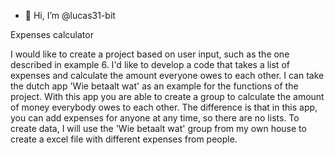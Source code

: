 - 👋 Hi, I’m @lucas31-bit


<!---
lucas31-bit/lucas31-bit is a ✨ special ✨ repository because its `README.md` (this file) appears on your GitHub profile.
You can click the Preview link to take a look at your changes. 
--->

Expenses calculator

I would like to create a project based on user input, such as the one described in example 6. I'd like to develop a code that takes a list of expenses and calculate the amount everyone owes to each other. 
I can take the dutch app 'Wie betaalt wat' as an example for the functions of the project. With this app you are able to create a group to calculate the amount of money everybody owes to each other. 
The difference is that in this app, you can add expenses for anyone at any time, so there are no lists. To create data, I will use the 'Wie betaalt wat' group from my own house to create a excel file with different
expenses from people. 

